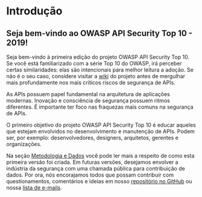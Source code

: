 Introdução
============

## Seja bem-vindo ao OWASP API Security Top 10 - 2019!

Seja bem-vindo à primeira edição do projeto OWASP API Security Top 10. Se você está familiarizado com a série Top 10 do OWASP, irá perceber certas similaridades: elas são intencionais para melhor leitura a adoção. Se não é o seu caso, considere visitar a [wiki][1] do projeto antes de mergulhar mais profundamente nos mais críticos riscos de segurança de APIs.

As APIs possuem papel fundamental na arquitetura de aplicações modernas. Inovação e consciência de segurança possuem ritmos diferentes. É importante ter foco nas fraquezas mais comuns na segurança de APIs.

O primeiro objetivo do projeto OWASP API Security Top 10 é educar aqueles que estejam envolvidos no desenvolvimento e manutenção de APIs. Podem ser, por exemplo: desenvolvedores, designers, arquitetos, gerentes e organizações.

Na seção [Metodologia e Dados][2] você pode ler mais a respeito de como esta primeira versão foi criada. Em futuras versões, desejamos envolver a indústria da segurança com uma chamada pública para contribuição de dados. Por ora, nós encorajamos todos que possam contribuir com questionamentos, comentários e ideias em nosso [repositório no GitHub][3] ou nossa [lista de e-mails][4].

[1]: https://owasp.org/www-project-api-security/
[2]: ./0xd0-about-data.md
[3]: https://github.com/OWASP/API-Security
[4]: https://groups.google.com/a/owasp.org/forum/#!forum/api-security-project

